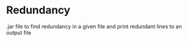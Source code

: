 # Redundancy
.jar file to find redundancy in a given file and print redundant lines to an output file
